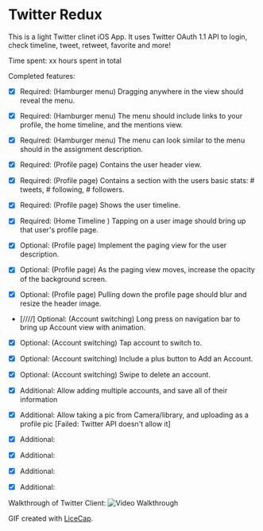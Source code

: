 # Twitter Redux
This is a light Twitter clinet iOS App. It uses Twitter OAuth 1.1 API to login, check timeline, tweet, retweet, favorite and more!

Time spent: xx hours spent in total

Completed features:
* [x] Required: (Hamburger menu) Dragging anywhere in the view should reveal the menu.
* [x] Required: (Hamburger menu) The menu should include links to your profile, the home timeline, and the mentions view.
* [x] Required: (Hamburger menu) The menu can look similar to the menu should in the assignment description.
* [x] Required: (Profile page) Contains the user header view.
* [x] Required: (Profile page) Contains a section with the users basic stats: # tweets, # following, # followers.
* [x] Required: (Profile page) Shows the user timeline.
* [x] Required: (Home Timeline ) Tapping on a user image should bring up that user's profile page.

* [x] Optional: (Profile page) Implement the paging view for the user description.
* [x] Optional: (Profile page) As the paging view moves, increase the opacity of the background screen. 
* [x] Optional: (Profile page) Pulling down the profile page should blur and resize the header image.
* [////] Optional: (Account switching) Long press on navigation bar to bring up Account view with animation.
* [x] Optional: (Account switching) Tap account to switch to.
* [x] Optional: (Account switching) Include a plus button to Add an Account.
* [x] Optional: (Account switching) Swipe to delete an account.

* [x] Additional: Allow adding multiple accounts, and save all of their information 
* [x] Additional: Allow taking a pic from Camera/library, and uploading as a profile pic [Failed: Twitter API doesn't allow it]
* [x] Additional: 
* [x] Additional: 
* [x] Additional: 
* [x] Additional: 



Walkthrough of Twitter Client:
![Video Walkthrough]()

GIF created with [LiceCap](http://www.cockos.com/licecap/).

